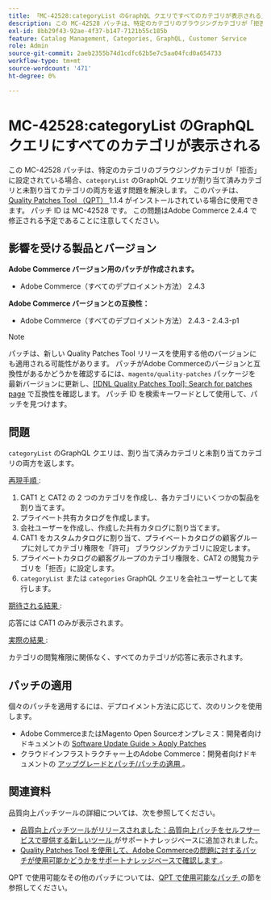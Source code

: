 ```yaml
---
title: 「MC-42528:categoryList のGraphQL クエリですべてのカテゴリが表示される」
description: この MC-42528 パッチは、特定のカテゴリのブラウジングカテゴリが「拒否」に設定されている場合、「categoryList」のGraphQL クエリが、割り当て済みカテゴリと未割り当てカテゴリの両方を返す問題を解決します。 このパッチは、[Quality Patches Tool （QPT） ] （/help/announcements/adobe-commerce-announcements/magento-quality-patches-released-new-tool-to-self-serve-quality-patches.md） 1.1.4 がインストールされている場合に利用できます。 パッチ ID は MC-42528 です。 この問題はAdobe Commerce 2.4.4 で修正される予定であることに注意してください。
exl-id: 8bb29f43-92ae-4f37-b147-7121b55c185b
feature: Catalog Management, Categories, GraphQL, Customer Service
role: Admin
source-git-commit: 2aeb2355b74d1cdfc62b5e7c5aa04fcd0a654733
workflow-type: tm+mt
source-wordcount: '471'
ht-degree: 0%

---
```


# MC-42528:categoryList のGraphQL クエリにすべてのカテゴリが表示される

この MC-42528 パッチは、特定のカテゴリのブラウジングカテゴリが「拒否」に設定されている場合、`categoryList` のGraphQL クエリが割り当て済みカテゴリと未割り当てカテゴリの両方を返す問題を解決します。 このパッチは、[Quality Patches Tool （QPT） ](/help/announcements/adobe-commerce-announcements/magento-quality-patches-released-new-tool-to-self-serve-quality-patches.md)1.1.4 がインストールされている場合に使用できます。 パッチ ID は MC-42528 です。 この問題はAdobe Commerce 2.4.4 で修正される予定であることに注意してください。

## 影響を受ける製品とバージョン

**Adobe Commerce バージョン用のパッチが作成されます。**

* Adobe Commerce（すべてのデプロイメント方法） 2.4.3

**Adobe Commerce バージョンとの互換性：**

* Adobe Commerce（すべてのデプロイメント方法） 2.4.3 - 2.4.3-p1

>[!NOTE]
>
>パッチは、新しい Quality Patches Tool リリースを使用する他のバージョンにも適用される可能性があります。 パッチがAdobe Commerceのバージョンと互換性があるかどうかを確認するには、`magento/quality-patches` パッケージを最新バージョンに更新し、[[!DNL Quality Patches Tool]: Search for patches page](https://experienceleague.adobe.com/tools/commerce-quality-patches/index.html?lang=ja) で互換性を確認します。 パッチ ID を検索キーワードとして使用して、パッチを見つけます。

## 問題

`categoryList` のGraphQL クエリは、割り当て済みカテゴリと未割り当てカテゴリの両方を返します。

<u> 再現手順 </u>:

1. CAT1 と CAT2 の 2 つのカテゴリを作成し、各カテゴリにいくつかの製品を割り当てます。
1. プライベート共有カタログを作成します。
1. 会社ユーザーを作成し、作成した共有カタログに割り当てます。
1. CAT1 をカスタムカタログに割り当て、プライベートカタログの顧客グループに対してカテゴリ権限を「許可」 ブラウジングカテゴリに設定します。
1. プライベートカタログの顧客グループのカテゴリ権限を、CAT2 の閲覧カテゴリを「拒否」に設定します。
1. `categoryList` または `categories` GraphQL クエリを会社ユーザーとして実行します。

<u> 期待される結果 </u>:

応答には CAT1 のみが表示されます。

<u> 実際の結果 </u>:

カテゴリの閲覧権限に関係なく、すべてのカテゴリが応答に表示されます。

## パッチの適用

個々のパッチを適用するには、デプロイメント方法に応じて、次のリンクを使用します。

* Adobe CommerceまたはMagento Open Sourceオンプレミス：開発者向けドキュメントの [Software Update Guide > Apply Patches](https://experienceleague.adobe.com/ja/docs/commerce-operations/tools/quality-patches-tool/usage)
* クラウドインフラストラクチャー上のAdobe Commerce：開発者向けドキュメントの [ アップグレードとパッチ/パッチの適用 ](https://experienceleague.adobe.com/ja/docs/commerce-cloud-service/user-guide/develop/upgrade/apply-patches)。

## 関連資料

品質向上パッチツールの詳細については、次を参照してください。

* [ 品質向上パッチツールがリリースされました：品質向上パッチをセルフサービスで提供する新しいツール ](/help/announcements/adobe-commerce-announcements/magento-quality-patches-released-new-tool-to-self-serve-quality-patches.md) がサポートナレッジベースに追加されました。
* [Quality Patches Tool を使用して、Adobe Commerceの問題に対するパッチが使用可能かどうかをサポートナレッジベースで確認します ](/help/support-tools/patches-available-in-qpt-tool/check-patch-for-magento-issue-with-magento-quality-patches.md)。

QPT で使用可能なその他のパッチについては、[QPT で使用可能なパッチ ](https://support.magento.com/hc/en-us/sections/360010506631-Patches-available-in-MQP-tool-) の節を参照してください。
